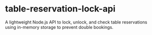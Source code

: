 # table-reservation-lock-api
A lightweight Node.js API to lock, unlock, and check table reservations using in-memory storage to prevent double bookings.
